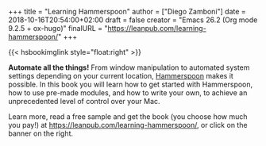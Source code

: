 +++
title = "Learning Hammerspoon"
author = ["Diego Zamboni"]
date = 2018-10-16T20:54:00+02:00
draft = false
creator = "Emacs 26.2 (Org mode 9.2.5 + ox-hugo)"
finalURL = "https://leanpub.com/learning-hammerspoon/"
+++

{{< hsbookimglink style="float:right" >}}

**Automate all the things!** From window manipulation to automated system settings depending on your current location, [Hammerspoon](http://www.hammerspoon.org/) makes it possible. In this book you will learn how to get started with Hammerspoon, how to use pre-made modules, and how to write your own, to achieve an unprecedented level of control over your Mac.

<!--more-->

Learn more, read a free sample and get the book (you choose how much you pay!) at <https://leanpub.com/learning-hammerspoon/>, or click on the banner on the right.
